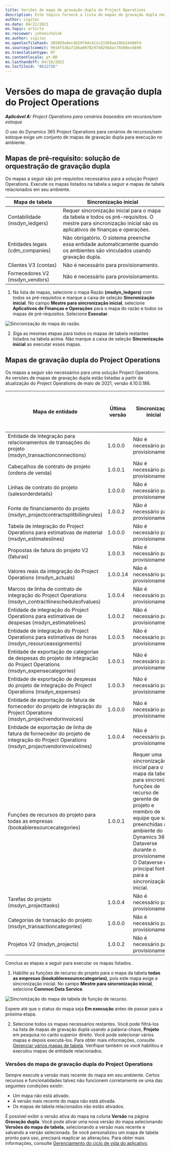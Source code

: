 ```yaml
---
title: Versões do mapa de gravação dupla do Project Operations
description: Este tópico fornece a lista de mapas de gravação dupla necessárias para o Dynamics 365 Project Operations.
author: sigitac
ms.date: 04/22/2021
ms.topic: article
ms.reviewer: johnmichalak
ms.author: sigitac
ms.openlocfilehash: 385893e8ecdb29f4dc411c233b9ae19bb2448dfd
ms.sourcegitcommit: 9916f536a71b6a0078297402564ac79308ec6890
ms.translationtype: HT
ms.contentlocale: pt-BR
ms.lasthandoff: 04/18/2022
ms.locfileid: "8612736"
---
```

# <a name="project-operations-dual-write-map-versions"></a>Versões do mapa de gravação dupla do Project Operations

_**Aplicável A:** Project Operations para cenários baseados em recursos/sem estoque_

O uso do Dynamics 365 Project Operations para cenários de recursos/sem estoque exige um conjunto de mapas de gravação dupla para execução no ambiente. 

## <a name="prerequisite-maps-dual-write-orchestration-solution"></a>Mapas de pré-requisito: solução de orquestração de gravação dupla

Os mapas a seguir são pré-requisitos necessários para a solução Project Operations. Execute os mapas listados na tabela a seguir e mapas de tabela relacionados em seu ambiente.

| Mapa de tabela | Sincronização inicial |
| --- | --- |
| Contabilidade (msdyn_ledgers) | Requer sincronização inicial para o mapa da tabela e todos os pré-requisitos. O mestre para sincronização inicial são os aplicativos de finanças e operações. |
| Entidades legais (cdm_companies) | Não obrigatório. O sistema preenche essa entidade automaticamente quando os ambientes são vinculados usando gravação dupla. |
| Clientes V3 (contas) | Não é necessário para provisionamento. |
| Fornecedores V2 (msdyn_vendors) | Não é necessário para provisionamento. |

1. Na lista de mapas, selecione o mapa Razão **(msdyn\_ledgers)** com todos os pré-requisitos e marque a caixa de seleção **Sincronização inicial**. No campo **Mestre para sincronização inicial**, selecione **Aplicativos de Finanças e Operações** para o mapa do razão e todos os mapas de pré-requisitos. Selecione **Executar**.

![Sincronização do mapa do razão.](media/DW6.png)

2. Siga as mesmas etapas para todos os mapas de tabela restantes listados na tabela acima. Não marque a caixa de seleção **Sincronização inicial** ao executar esses mapas.

## <a name="project-operations-dual-write-maps"></a>Mapas de gravação dupla do Project Operations

Os mapas a seguir são necessários para uma solução Project Operations. As versões de mapas de gravação dupla estão listadas a partir da atualização do Project Operations de maio de 2021, versão 4.10.0.186.

| Mapa de entidade | Última versão | Sincronização inicial | Versão obrigatória do Dynamics 365 Finance |
| --- | --- | --- | --- |
| Entidade de integração para relacionamentos de transações do projeto (msdyn\_transactionconnections) | 1.0.0.0 | Não é necessário para provisionamento. ||
| Cabeçalhos de contrato de projeto (ordens de venda) | 1.0.0.1 | Não é necessário para provisionamento. ||
| Linhas de contrato do projeto (salesorderdetails) | 1.0.0.0 | Não é necessário para provisionamento. ||
| Fonte de financiamento do projeto (msdyn_projectcontractsplitbillingrules) | 1.0.0.2 | Não é necessário para provisionamento. ||
| Tabela de integração do Project Operations para estimativas de material (msdyn\_estimateslines) | 1.0.0.0 | Não é necessário para provisionamento. ||
| Propostas de fatura do projeto V2 (faturas) | 1.0.0.3 | Não é necessário para provisionamento. ||
| Valores reais da integração do Project Operations (msdyn_actuals) | 1.0.0.14 | Não é necessário para provisionamento. ||
| Marcos de linha de contrato de integração do Project Operations (msdyn_contractlinescheduleofvalues) | 1.0.0.4 | Não é necessário para provisionamento. ||
| Entidade de integração do Project Operations para estimativas de despesas (msdyn_estimatelines) | 1.0.0.2 | Não é necessário para provisionamento. ||
| Entidade de integração do Project Operations para estimativas de horas (msdyn_resourceassignments) | 1.0.0.5 | Não é necessário para provisionamento. ||
| Entidade de exportação de categorias de despesas do projeto de integração do Project Operations (msdyn_expensecategories) | 1.0.0.1 | Não é necessário para provisionamento. ||
| Entidade de exportação de despesas do projeto de integração do Project Operations (msdyn_expenses) | 1.0.0.3 | Não é necessário para provisionamento. ||
| Entidade de exportação de fatura de fornecedor do projeto de integração do Project Operations (msdyn_projectvendorinvoices) | 1.0.0.0 | Não é necessário para provisionamento. ||
| Entidade de exportação de linha de fatura de fornecedor do projeto de integração do Project Operations (msdyn_projectvendorinvoicelines) | 1.0.0.4 | Não é necessário para provisionamento. | 10.0.26 ou posterior |
| Funções de recursos do projeto para todas as empresas (bookableresourcecategories) | 1.0.0.1 | Requer uma sincronização inicial para o mapa da tabela para sincronizar funções de recurso de gerente de projeto e membro de equipe que são preenchidas no ambiente do Dynamics 365 Dataverse durante o provisionamento. O Dataverse é a principal fonte para a sincronização inicial. ||
| Tarefas do projeto (msdyn_projecttasks) | 1.0.0.4 | Não é necessário para provisionamento. ||
| Categorias de transação do projeto (msdyn_transactioncategories) | 1.0.0.0 | Não é necessário para provisionamento. ||
| Projetos V2 (msdyn_projects) | 1.0.0.2 | Não é necessário para provisionamento. ||

Conclua as etapas a seguir para executar os mapas listados.

1. Habilite as funções de recurso do projeto para o mapa da tabela **todas as empresas (bookableresourcecategories)**, pois este mapa exige a sincronização inicial. No campo **Mestre para sincronização inicial**, selecione **Common Data Service**. 

 ![Sincronização do mapa de tabela de função de recurso.](media/6ResourceInitialSync.jpg)

 Espere até que o status do mapa seja **Em execução** antes de passar para a próxima etapa.

2. Selecione todos os mapas necessários restantes. Você pode filtrá-los na lista de mapas de gravação dupla usando a palavra-chave, **Projeto** em pesquisa no canto superior direito. Você pode selecionar vários mapas e depois executá-los. Para obter mais informações, consulte [Gerenciar vários mapas de tabela](/dynamics365/fin-ops-core/dev-itpro/data-entities/dual-write/multiple-entity-maps). Verifique também se você habilitou e executou mapas de entidade relacionados.

### <a name="project-operations-dual-write-map-versions"></a>Versões do mapa de gravação dupla do Project Operations

Sempre execute a versão mais recente do mapa em seu ambiente. Certos recursos e funcionalidades talvez não funcionem corretamente se uma das seguintes condições existir:

- Um mapa não está ativado.
- A versão mais recente do mapa não está ativada. 
- Os mapas de tabela relacionados não estão ativados.

É possível exibir a versão ativa do mapa na coluna **Versão** na página **Gravação dupla**. Você pode ativar uma nova versão do mapa selecionando **Versões do mapa de tabela**, selecionando a versão mais recente e salvando a versão selecionada. Se você personalizou um mapa de tabela pronto para uso, precisará reaplicar as alterações. Para obter mais informações, consulte [Gerenciamento do ciclo de vida do aplicativo](/dynamics365/fin-ops-core/dev-itpro/data-entities/dual-write/app-lifecycle-management).
